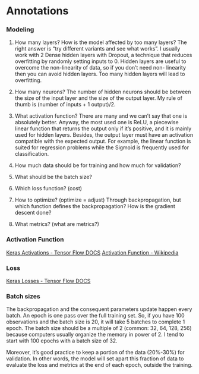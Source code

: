 # Annotations

### Modeling
1. How many layers? How is the model affected by too many layers?
    The right answer is “try different variants and see what works”. I usually work with 2 Dense hidden layers with Dropout, a technique
that reduces overfitting by randomly setting inputs to 0. Hidden layers are useful to overcome the non-linearity of data, so if you don’t need non- linearity then you can avoid hidden layers. Too many hidden layers will lead to overfitting.

2. How many neurons?
    The number of hidden neurons should be between the size of the input layer and the size of the output layer. My rule of thumb is (number of inputs + 1 output)/2.

3. What activation function?
    There are many and we can’t say that one is absolutely better. Anyway, the most used one is ReLU, a piecewise linear function that returns the output only if it’s positive, and it is mainly used for hidden layers. Besides, the output layer must have an activation compatible with the expected output. For example, the linear function is suited for regression problems while the Sigmoid is frequently used for classification.

4. How much data should be for training and how much for validation?

5. What should be the batch size?

6. Which loss function? (cost)

7. How to optimize? (optimize = adjust)
    Through backpropagation, but which function defines the backpropagation? How is the gradient descent done?

8. What metrics? (what are metrics?)

### Activation Function
[Keras Activations - Tensor Flow DOCS](https://www.tensorflow.org/api_docs/python/tf/keras/activations)
[Activation Function - Wikipedia](https://en.wikipedia.org/wiki/Activation_function)

### Loss
[Keras Losses - Tensor Flow DOCS](https://www.tensorflow.org/api_docs/python/tf/keras/losses)

### Batch sizes
The backpropagation and the consequent parameters update happen every batch. An
epoch is one pass over the full training set. So, if you have 100 observations and
the batch size is 20, it will take 5 batches to complete 1 epoch. The batch size
should be a multiple of 2 (common: 32, 64, 128, 256) because computers usually
organize the memory in power of 2. I tend to start with 100 epochs with a batch
size of 32.

Moreover, it’s good practice to keep a portion of the data (20%-30%) for validation. 
In other words, the model will set apart this fraction of data to evaluate the loss 
and metrics at the end of each epoch, outside the training.